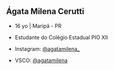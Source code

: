 ## Ágata Milena Cerutti

- 16 yo | Maripá - PR
- Estudante do Colégio Estadual PIO XII

- Instagram: [@agatamilena_](https://instagram.com/agatamilena_)
- VSCO: [@agatamilena](https://VSCO.com/agatamilena)
